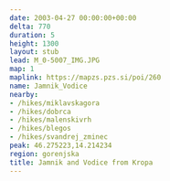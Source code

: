 ```yaml
---
date: 2003-04-27 00:00:00+00:00
delta: 770
duration: 5
height: 1300
layout: stub
lead: M_0-5007_IMG.JPG
map: 1
maplink: https://mapzs.pzs.si/poi/260
name: Jamnik_Vodice
nearby:
- /hikes/miklavskagora
- /hikes/dobrca
- /hikes/malenskivrh
- /hikes/blegos
- /hikes/svandrej_zminec
peak: 46.275223,14.214234
region: gorenjska
title: Jamnik and Vodice from Kropa
---
```

